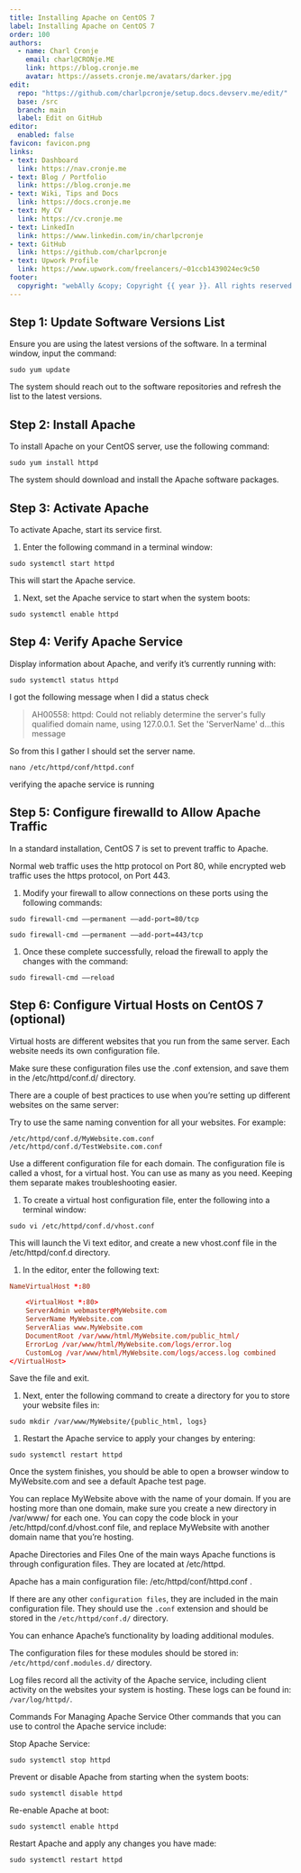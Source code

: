 ```yaml
---
title: Installing Apache on CentOS 7
label: Installing Apache on CentOS 7
order: 100
authors:
  - name: Charl Cronje
    email: charl@CRONje.ME
    link: https://blog.cronje.me
    avatar: https://assets.cronje.me/avatars/darker.jpg
edit:
  repo: "https://github.com/charlpcronje/setup.docs.devserv.me/edit/"
  base: /src
  branch: main
  label: Edit on GitHub
editor:
  enabled: false
favicon: favicon.png
links:
- text: Dashboard
  link: https://nav.cronje.me
- text: Blog / Portfolio
  link: https://blog.cronje.me
- text: Wiki, Tips and Docs 
  link: https://docs.cronje.me
- text: My CV
  link: https://cv.cronje.me
- text: LinkedIn
  link: https://www.linkedin.com/in/charlpcronje
- text: GitHub
  link: https://github.com/charlpcronje
- text: Upwork Profile
  link: https://www.upwork.com/freelancers/~01ccb1439024ec9c50
footer:
  copyright: "webAlly &copy; Copyright {{ year }}. All rights reserved."
---
```

<script type="text/javascript">(function(w,s){var e=document.createElement("script");e.type="text/javascript";e.async=true;e.src="https://cdn.pagesense.io/js/webally/f2527eebee974243853bcd47b32631f4.js";var x=document.getElementsByTagName("script")[0];x.parentNode.insertBefore(e,x);})(window,"script");</script>


## Step 1: Update Software Versions List

Ensure you are using the latest versions of the software. In a terminal window, input the command:

```shell
sudo yum update
```

The system should reach out to the software repositories and refresh the list to the latest versions.

## Step 2: Install Apache

To install Apache on your CentOS server, use the following command:

```shell
sudo yum install httpd
```

The system should download and install the Apache software packages.

## Step 3: Activate Apache

To activate Apache, start its service first.

1. Enter the following command in a terminal window:

```shell
sudo systemctl start httpd
```

This will start the Apache service.

1. Next, set the Apache service to start when the system boots:

```shell
sudo systemctl enable httpd
```

## Step 4: Verify Apache Service

Display information about Apache, and verify it’s currently running with:

```shell
sudo systemctl status httpd
```

I got the following message when I did a status check
> AH00558: httpd: Could not reliably determine the server's fully qualified domain name, using 127.0.0.1. Set the 'ServerName' d...this message

So from this I gather I should set the server name.

```shell
nano /etc/httpd/conf/httpd.conf
```

verifying the apache service is running

## Step 5: Configure firewalld to Allow Apache Traffic

In a standard installation, CentOS 7 is set to prevent traffic to Apache.

Normal web traffic uses the http protocol on Port 80, while encrypted web traffic uses the https protocol, on Port 443.

1. Modify your firewall to allow connections on these ports using the following commands:

```shell
sudo firewall-cmd ––permanent ––add-port=80/tcp

sudo firewall-cmd ––permanent ––add-port=443/tcp
```

1. Once these complete successfully, reload the firewall to apply the changes with the command:

```shell
sudo firewall-cmd ––reload
```

## Step 6: Configure Virtual Hosts on CentOS 7 (optional)

Virtual hosts are different websites that you run from the same server. Each website needs its own configuration file.

Make sure these configuration files use the .conf extension, and save them in the /etc/httpd/conf.d/ directory.

There are a couple of best practices to use when you’re setting up different websites on the same server:

Try to use the same naming convention for all your websites. For example:

```shell
/etc/httpd/conf.d/MyWebsite.com.conf
/etc/httpd/conf.d/TestWebsite.com.conf
```

Use a different configuration file for each domain. The configuration file is called a vhost, for a virtual host. You can use as many as you need. Keeping them separate makes troubleshooting easier.

1. To create a virtual host configuration file, enter the following into a terminal window:

```shell
sudo vi /etc/httpd/conf.d/vhost.conf
```

This will launch the Vi text editor, and create a new vhost.conf file in the /etc/httpd/conf.d directory.

1. In the editor, enter the following text:

```conf
NameVirtualHost *:80

    <VirtualHost *:80>
    ServerAdmin webmaster@MyWebsite.com
    ServerName MyWebsite.com
    ServerAlias www.MyWebsite.com
    DocumentRoot /var/www/html/MyWebsite.com/public_html/
    ErrorLog /var/www/html/MyWebsite.com/logs/error.log
    CustomLog /var/www/html/MyWebsite.com/logs/access.log combined
</VirtualHost>
```

Save the file and exit.

1. Next, enter the following command to create a directory for you to store your website files in:

```shell
sudo mkdir /var/www/MyWebsite/{public_html, logs}
```

1. Restart the Apache service to apply your changes by entering:

```shell
sudo systemctl restart httpd
```

Once the system finishes, you should be able to open a browser window to MyWebsite.com and see a default Apache test page.

You can replace MyWebsite above with the name of your domain. If you are hosting more than one domain, make sure you create a new directory in /var/www/ for each one. You can copy the code block in your /etc/httpd/conf.d/vhost.conf file, and replace MyWebsite with another domain name that you’re hosting.

Apache Directories and Files
One of the main ways Apache functions is through configuration files. They are located at /etc/httpd.

Apache has a main configuration file: /etc/httpd/conf/httpd.conf .

If there are any other `configuration files`, they are included in the main configuration file. They should use the `.conf` extension and should be stored in the `/etc/httpd/conf.d/` directory.

You can enhance Apache’s functionality by loading additional modules.

The configuration files for these modules should be stored in: `/etc/httpd/conf.modules.d/` directory.

Log files record all the activity of the Apache service, including client activity on the websites your system is hosting. These logs can be found in:  `/var/log/httpd/`.

Commands For Managing Apache Service
Other commands that you can use to control the Apache service include:

Stop Apache Service:

```shell
sudo systemctl stop httpd
```

Prevent or disable Apache from starting when the system boots:

```shell
sudo systemctl disable httpd
```

Re-enable Apache at boot:

```shell
sudo systemctl enable httpd
```

Restart Apache and apply any changes you have made:

```shell
sudo systemctl restart httpd
```
